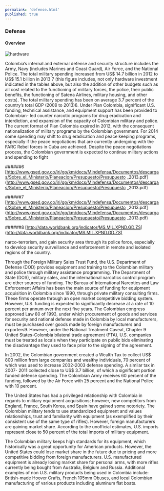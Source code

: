 ```yaml
--- 
permalink: 'defense.html' 
published: true 
---
```

<h3 id="defense">Defense</h3>

<h4 id="defense-overview">Overview</h4>

![hardware](images/hardware.png)

Colombia’s internal and external defense and security structure includes the Army, Navy (includes Marines and Coast Guard), Air Force, and the National Police. The total military spending increased from US$ 14.7 billion in 2012 to US$ 15.1 billion in 2013 7 (this figure includes, not only hardware investment indicated in the tables above, but also the addition of other budgets such as all cost related to the functioning of military forces, the police, their public benefits, the functioning of Satena Airlines, military housing, and other costs). The total military spending has been on average 3.7 percent of the country’s total GDP (2009 to 2013)8. Under Plan Colombia, significant U.S. funding, technical assistance, and equipment support has been provided to Colombian- led counter narcotic programs for drug eradication and interdiction, and expansion of the capacity of Colombian military and police. The current format of Plan Colombia expired in 2012, with the consequent nationalization of military programs by the Colombian government. For 2014 some spending may shift to drug eradication and peace keeping programs, especially if the peace negotiations that are currently undergoing with the FARC Rebel forces in Cuba are achieved. Despite the peace negotiations process, the Colombian government is expected to continue military actions and spending to fight

######6 [http://www.gsed.gov.co/irj/go/km/docs/Mindefensa/Documentos/descargas/Sobre_el_Ministerio/Planeacion/Presupuesto/Presupuesto _2013.pdf](http://www.gsed.gov.co/irj/go/km/docs/Mindefensa/Documentos/descargas/Sobre_el_Ministerio/Planeacion/Presupuesto/Presupuesto _2013.pdf)

######7 [http://www.gsed.gov.co/irj/go/km/docs/Mindefensa/Documentos/descargas/Sobre_el_Ministerio/Planeacion/Presupuesto/Presupuesto _2013.pdf](http://www.gsed.gov.co/irj/go/km/docs/Mindefensa/Documentos/descargas/Sobre_el_Ministerio/Planeacion/Presupuesto/Presupuesto _2013.pdf)

######8 [http://data.worldbank.org/indicator/MS.MIL.XPND.GD.ZS](http://data.worldbank.org/indicator/MS.MIL.XPND.GD.ZS)

narco-terrorism, and gain security area through its police force, especially to develop security surveillance and enforcement in remote and isolated regions of the country.

Through the Foreign Military Sales Trust Fund, the U.S. Department of Defense (DOD) provides equipment and training to the Colombian military and police through military assistance programming. The Department of State (DOS), military sales, and the international narcotics control program are other sources of funding. The Bureau of International Narcotics and Law Enforcement Affairs has been the main source of funding for equipment acquisition in Colombia since 1990, through private military consulting firms. These firms operate through an open market competitive bidding system. However, U.S. funding is expected to significantly decrease at a rate of 10 percent per annum over the next five years. The Colombian congress approved Law 80 of 1993, under which procurement of goods and services for security and national defense made in Colombia by local manufacturers, must be purchased over goods made by foreign manufacturers and exporters9. However, under the National Treatment Caveat, Chapter 9 United States-Colombia bilateral trade agreement (FTA), U.S. companies must be treated as locals when they participate on public bids eliminating the disadvantage they used to face prior to the signing of the agreement.

In 2002, the Colombian government created a Wealth Tax to collect US$ 800 million from large companies and wealthy individuals, 70 percent of which was used to increase 2002-2003 defense spending. A similar tax in 2007- 2011 collected close to US$ 3.7 billion, of which a significant portion funded defense spending. The Colombian Army receives 60 percent of the funding, followed by the Air Force with 25 percent and the National Police with 10 percent.

The United States has had a privileged relationship with Colombia in regards to military equipment acquisitions; however, new competitors from England, France, South Korea, and Spain have gained some notoriety. The Colombian military tends to use standardized equipment and values relationships, trust and familiarity with equipment (as exemplified by their consistent use of the same type of rifles). However, foreign manufacturers are gaining market share. According to the unofficial estimates, U.S. imports represent close to 50 percent of the total imports of military equipment.

The Colombian military keeps high standards for its equipment, which historically was a great opportunity for American products. However, the United States could lose market share in the future due to pricing and more competitive bidding from foreign manufacturers. U.S. manufactured equipment is already losing market share for personal arms, with more rifles currently being bought from Australia, Belgium and Russia. Additional examples of non U.S. military products being used in Colombia include: British-made Hoover Crafts, French 105mm Obuses, and local Colombian manufacturing of various products including aluminum flat boats.

